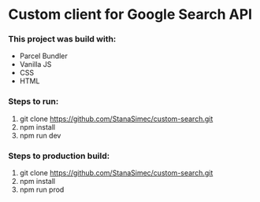# Custom client for Google Search API
### This project was build with: 
* Parcel Bundler
* Vanilla JS
* CSS
* HTML

### Steps to run:
1. git clone https://github.com/StanaSimec/custom-search.git
2. npm install
3. npm run dev

### Steps to production build:
1. git clone https://github.com/StanaSimec/custom-search.git
2. npm install
3. npm run prod

